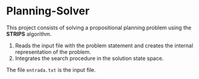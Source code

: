 # Planning-Solver
This project consists of solving a propositional planning problem using the **STRIPS** algorithm.

1. Reads the input file with the problem statement and creates the internal representation of the problem.
2. Integrates the search procedure in the solution state space.

The file ```entrada.txt``` is the input file.
